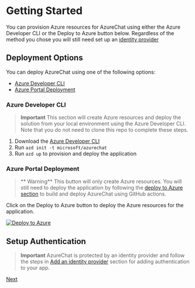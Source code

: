 # Getting Started

You can provision Azure resources for AzureChat using either the Azure Developer CLI or the Deploy to Azure button below. Regardless of the method you chose you will still need set up an [identity provider](./5-add-identity.md)

## Deployment Options

You can deploy AzureChat using one of the following options:

- [Azure Developer CLI](#azure-developer-cli)
- [Azure Portal Deployment](#azure-portal-deployment)

### Azure Developer CLI

> **Important**
> This section will create Azure resources and deploy the solution from your local environment using the Azure Developer CLI. Note that you do not need to clone this repo to complete these steps.

1. Download the [Azure Developer CLI](https://learn.microsoft.com/en-us/azure/developer/azure-developer-cli/overview)
1. Run `azd init -t microsoft/azurechat`
1. Run `azd up` to provision and deploy the application

### Azure Portal Deployment

> ** Warning**
> This button will only create Azure resources. You will still need to deploy the application by following the [deploy to Azure section](./4-deploy-to-azure.md) to build and deploy AzureChat using GitHub actions.

Click on the Deploy to Azure button to deploy the Azure resources for the application.

[![Deploy to Azure](https://aka.ms/deploytoazurebutton)](https://aka.ms/anzappazurechatgpt)

## Setup Authentication

> **Important**
> AzureChat is protected by an identity provider and follow the steps in [Add an identity provider](./5-add-identity.md) section for adding authentication to your app.

[Next](/docs/3-run-locally.md)
